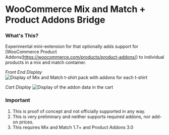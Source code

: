# WooCommerce Mix and Match + Product Addons Bridge

### What's This?

Experimental mini-extension for that optionally adds support for [WooCommerce Product Addons(https://woocommerce.com/products/product-addons/) to individual products in a mix and match container.

*Front End Display*
![Display of Mix and Match t-shirt pack with addons for each t-shirt](https://user-images.githubusercontent.com/507025/70277408-92cdf000-176f-11ea-8787-436e7c805f99.png)

*Cart Display*
![Display of the addon data in the cart](https://user-images.githubusercontent.com/507025/70277559-db85a900-176f-11ea-84d9-80f47e0b577e.png)

### Important

1. This is proof of concept and not officially supported in any way.
2. This is very preliminary and neither supports required addons, nor add-on prices.
3. This requires Mix and Match 1.7+ and Product Addons 3.0

